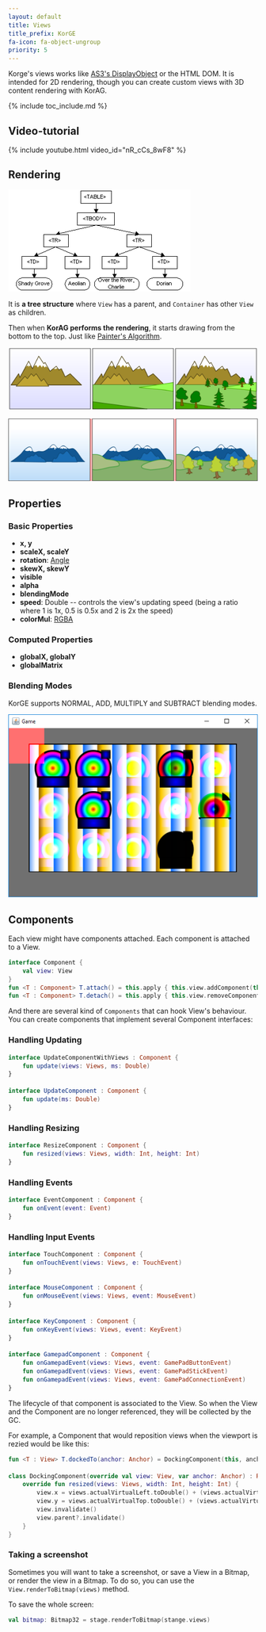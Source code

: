 ```yaml
---
layout: default
title: Views
title_prefix: KorGE
fa-icon: fa-object-ungroup
priority: 5
---
```


Korge's views works like [AS3's DisplayObject](https://help.adobe.com/en_US/FlashPlatform/reference/actionscript/3/flash/display/DisplayObject.html) or the HTML DOM. It is intended for 2D rendering, though you can create custom views with 3D content rendering with KorAG.

{% include toc_include.md %}

## Video-tutorial

{% include youtube.html video_id="nR_cCs_8wF8" %}

## Rendering

![](table.gif)

It is **a tree structure** where `View` has a parent, and `Container` has other `View` as children.

Then when **KorAG performs the rendering**, it starts drawing from the bottom to the top. Just like [Painter's Algorithm](https://en.wikipedia.org/wiki/Painter%27s_algorithm).

![](painter1.png)

![](painter2.png)

## Properties

### Basic Properties

* **x, y**
* **scaleX, scaleY**
* **rotation**: [Angle](/korma/#angle)
* **skewX, skewY**
* **visible**
* **alpha**
* **blendingMode**
* **speed**: Double -- controls the view's updating speed (being a ratio where 1 is 1x, 0.5 is 0.5x and 2 is 2x the speed)
* **colorMul**: [RGBA](/korim/#rgba)

### Computed Properties

* **globalX, globalY**
* **globalMatrix**

### Blending Modes

KorGE supports NORMAL, ADD, MULTIPLY and SUBTRACT blending modes.

![](blending.png)

## Components

Each view might have components attached. Each component is attached to a View.

```kotlin
interface Component {
    val view: View
}
fun <T : Component> T.attach() = this.apply { this.view.addComponent(this) }
fun <T : Component> T.detach() = this.apply { this.view.removeComponent(this) }
```

And there are several kind of `Components` that can hook View's behaviour. You can create components that implement several Component interfaces:

### Handling Updating

```kotlin
interface UpdateComponentWithViews : Component {
    fun update(views: Views, ms: Double)
}

interface UpdateComponent : Component {
    fun update(ms: Double)
}
```

### Handling Resizing

```kotlin
interface ResizeComponent : Component {
    fun resized(views: Views, width: Int, height: Int)
}
```

### Handling Events

```kotlin
interface EventComponent : Component {
    fun onEvent(event: Event)
}
```

### Handling Input Events

```kotlin
interface TouchComponent : Component {
    fun onTouchEvent(views: Views, e: TouchEvent)
}

interface MouseComponent : Component {
    fun onMouseEvent(views: Views, event: MouseEvent)
}

interface KeyComponent : Component {
    fun onKeyEvent(views: Views, event: KeyEvent)
}

interface GamepadComponent : Component {
    fun onGamepadEvent(views: Views, event: GamePadButtonEvent)
    fun onGamepadEvent(views: Views, event: GamePadStickEvent)
    fun onGamepadEvent(views: Views, event: GamePadConnectionEvent)
}
```

The lifecycle of that component is associated to the View. So when the View and the Component are no longer referenced,
they will be collected by the GC.

For example, a Component that would reposition views when the viewport is rezied would be like this:

```kotlin
fun <T : View> T.dockedTo(anchor: Anchor) = DockingComponent(this, anchor).attach()

class DockingComponent(override val view: View, var anchor: Anchor) : ResizeComponent {
	override fun resized(views: Views, width: Int, height: Int) {
		view.x = views.actualVirtualLeft.toDouble() + (views.actualVirtualWidth) * anchor.sx
		view.y = views.actualVirtualTop.toDouble() + (views.actualVirtualHeight) * anchor.sy
		view.invalidate()
		view.parent?.invalidate()
	}
}
```

### Taking a screenshot

Sometimes you will want to take a screenshot, or save a View in a Bitmap, or render the view in a Bitmap. To do so, you can use the `View.renderToBitmap(views)` method.

To save the whole screen:

```kotlin
val bitmap: Bitmap32 = stage.renderToBitmap(stange.views)
```
